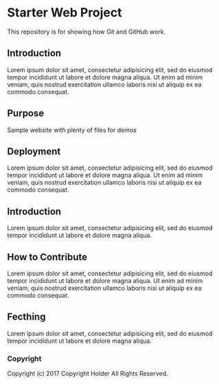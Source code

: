 # Starter Web Project
This repository is for showing how Git and GitHub work.

## Introduction
Lorem ipsum dolor sit amet, consectetur adipisicing elit, sed do eiusmod tempor incididunt ut labore et dolore magna aliqua. Ut enim ad minim veniam, quis nostrud exercitation ullamco laboris nisi ut aliquip ex ea commodo consequat.

## Purpose
Sample website with plenty of files for demos

## Deployment
Lorem ipsum dolor sit amet, consectetur adipisicing elit, sed do eiusmod tempor incididunt ut labore et dolore magna aliqua. Ut enim ad minim veniam, quis nostrud exercitation ullamco laboris nisi ut aliquip ex ea commodo consequat.


## Introduction
Lorem ipsum dolor sit amet, consectetur adipisicing elit, sed do eiusmod tempor incididunt ut labore et dolore magna aliqua.

## How to Contribute
Lorem ipsum dolor sit amet, consectetur adipisicing elit, sed do eiusmod tempor incididunt ut labore et dolore magna aliqua. Ut enim ad minim veniam, quis nostrud exercitation ullamco laboris nisi ut aliquip ex ea commodo consequat.

## Fecthing
Lorem ipsum dolor sit amet, consectetur adipisicing elit, sed do eiusmod tempor incididunt ut labore et dolore magna aliqua.

### Copyright
Copyright (c) 2017 Copyright Holder All Rights Reserved.
